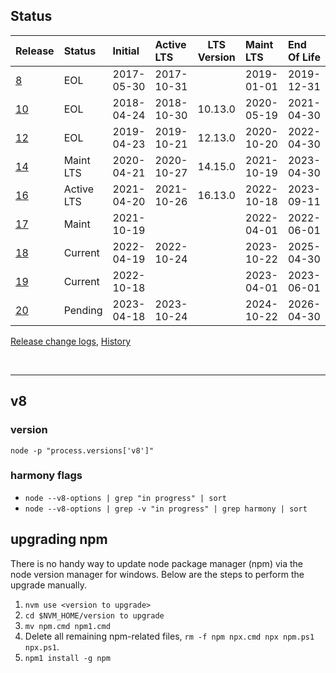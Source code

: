 ## Status

| Release        | Status     | Initial    | Active LTS | LTS Version | Maint LTS  | End Of Life |
| :------------- | :--------- | :--------- | :--------- | :---------: | :--------- | :---------- |
| [8](./v8.md)   | EOL        | 2017-05-30 | 2017-10-31 |             | 2019-01-01 | 2019-12-31  |
| [10](./v10.md) | EOL        | 2018-04-24 | 2018-10-30 |   10.13.0   | 2020-05-19 | 2021-04-30  |
| [12](./v12.md) | EOL        | 2019-04-23 | 2019-10-21 |   12.13.0   | 2020-10-20 | 2022-04-30  |
| [14](./v14.md) | Maint LTS  | 2020-04-21 | 2020-10-27 |   14.15.0   | 2021-10-19 | 2023-04-30  |
| [16](./v16.md) | Active LTS | 2021-04-20 | 2021-10-26 |   16.13.0   | 2022-10-18 | 2023-09-11  |
| [17](./v17.md) | Maint      | 2021-10-19 |            |             | 2022-04-01 | 2022-06-01  |
| [18](./v18.md) | Current    | 2022-04-19 | 2022-10-24 |             | 2023-10-22 | 2025-04-30  |
| [19](./v19.md) | Current    | 2022-10-18 |            |             | 2023-04-01 | 2023-06-01  |
| [20](./v20.md) | Pending    | 2023-04-18 | 2023-10-24 |             | 2024-10-22 | 2026-04-30  |

[Release change logs](https://github.com/nodejs/node/tree/main/doc/changelogs), [History](https://github.com/nodejs/node/commits/main/doc/changelogs)

<br><hr>

## v8

### version

`node -p "process.versions['v8']"`


### harmony flags

- `node --v8-options | grep "in progress" | sort`
- `node --v8-options | grep -v "in progress" | grep harmony | sort`


## upgrading npm

There is no handy way to update node package manager (npm) via the node version manager for windows. Below are the steps to perform the upgrade manually.

1. `nvm use <version to upgrade>`
1. `cd $NVM_HOME/version to upgrade`
1. `mv npm.cmd npm1.cmd`
1. Delete all remaining npm-related files, `rm -f npm npx.cmd npx npm.ps1 npx.ps1`.
1. `npm1 install -g npm`
